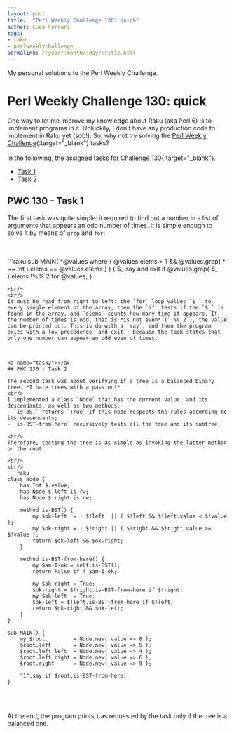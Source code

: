 ```yaml
---
layout: post
title:  "Perl Weekly Challenge 130: quick"
author: Luca Ferrari
tags:
- raku
- perlweeklychallenge
permalink: /:year/:month/:day/:title.html
---
```

My personal solutions to the Perl Weekly Challenge.

# Perl Weekly Challenge 130: quick

One way to let me improve my knowledge about Raku (aka Perl 6) is to implement programs in it.
Unluckily, I don't have any production code to implement in Raku yet (sob!).
So, why not try solving the [Perl Weekly Challenge](https://perlweeklychallenge.org/){:target="_blank"} tasks?
<br/>
<br/>
In the following, the assigned tasks for [Challenge 130](https://perlweeklychallenge.org/blog/perl-weekly-challenge-0130/){:target="_blank"}.
<br/>
- [Task 1](#task1)
- [Task 2](#task2)



<a name="task1"></a>
## PWC 130 - Task 1

The first task was quite simple: it required to find out a number in a list of arguments that appears an odd number of times. It is simple enough to solve it by means of `grep` and `for`:

<br/>
<br/>
```raku
sub MAIN( *@values where { @values.elems > 1 && @values.grep( * ~~ Int ).elems == @values.elems  } ) {
    $_.say and exit if  @values.grep( $_ ).elems !%% 2 for @values;
}

```
<br/>
<br/>
It must be read from right to left: the `for` loop values `$_` to every single element of the array, then the `if` tests if the `$_` is found in the array, and `elems` counts how many time it appears. If the number of times is odd, that is *is not even* (`!%% 2`), the value can be printed out. This is do with a `say`, and then the program exits with a low precedence `and exit`, because the task states that only one number can appear an odd even of times.



<a name="task2"></a>
## PWC 130 - Task 2

The second task was about verifying if a tree is a balanced binary tree. *I hate trees with a passion!*
<br/>
I implemented a class `Node` that has the current value, and its descendants, as well as two methods:
- `is-BST` returns `True` if this node respects the rules according to its descendants;
- `is-BST-from-here` recursively tests all the tree and its subtree.

<br/>
Therefore, testing the tree is as simple as invoking the latter method on the root:

<br/>
<br/>
```raku
class Node {
    has Int $.value;
    has Node $.left is rw;
    has Node $.right is rw;

    method is-BST() {
        my $ok-left  = ! $!left  || ( $!left && $!left.value < $!value );
        my $ok-right = ! $!right || ( $!right && $!right.value >= $!value );
        return $ok-left && $ok-right;
    }

    method is-BST-from-here() {
        my $am-I-ok = self.is-BST();
        return False if ! $am-I-ok;

        my $ok-right = True;
        $ok-right = $!right.is-BST-from-here if $!right;
        my $ok-left  = True;
        $ok-left = $!left.is-BST-from-here if $!left;
        return $ok-right && $ok-left;
    }
}

sub MAIN() {
    my $root         = Node.new( value => 8 );
    $root.left       = Node.new( value => 5 );
    $root.left.left  = Node.new( value => 4 );
    $root.left.right = Node.new( value => 6 );
    $root.right      = Node.new( value => 9 );

    "1".say if $root.is-BST-from-here;
}

```
<br/>
<br/>

At the end, the program prints `1` as requested by the task only if the tree is a balanced one.
